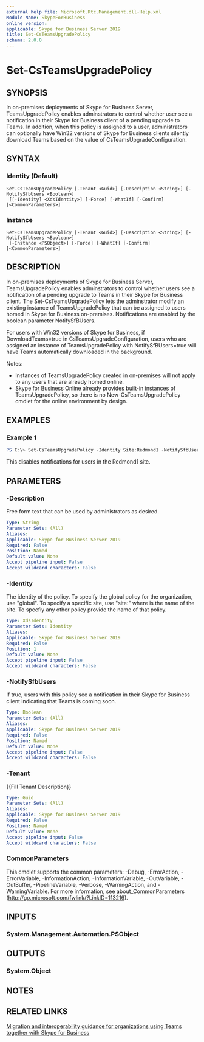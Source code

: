 ```yaml
---
external help file: Microsoft.Rtc.Management.dll-Help.xml
Module Name: SkypeForBusiness
online version:
applicable: Skype for Business Server 2019
title: Set-CsTeamsUpgradePolicy
schema: 2.0.0
---
```


# Set-CsTeamsUpgradePolicy

## SYNOPSIS
In on-premises deployments of Skype for Business Server, TeamsUpgradePolicy enables adminstrators to control whether user see a notification in their Skype for Business client of a pending upgrade to Teams. In addition, when this policy is assigned to a user, administrators can optionally have Win32 versions of Skype for Business clients silently download Teams based on the value of CsTeamsUpgradeConfiguration. 

## SYNTAX

### Identity (Default)
```
Set-CsTeamsUpgradePolicy [-Tenant <Guid>] [-Description <String>] [-NotifySfbUsers <Boolean>]
 [[-Identity] <XdsIdentity>] [-Force] [-WhatIf] [-Confirm] [<CommonParameters>]
```

### Instance
```
Set-CsTeamsUpgradePolicy [-Tenant <Guid>] [-Description <String>] [-NotifySfbUsers <Boolean>]
 [-Instance <PSObject>] [-Force] [-WhatIf] [-Confirm] [<CommonParameters>]
```

## DESCRIPTION
In on-premises deployments of Skype for Business Server, TeamsUpgradePolicy enables adminstrators to control whether users see a notification of a pending upgrade to Teams in their Skype for Business client. The Set-CsTeamsUpgradePolicy lets the adminstrator modify an existing instance of TeamsUpgradePolicy that can be assigned to users homed in Skype for Business on-premises. Notifications are enabled by the boolean parameter NotifySfBUsers. 
 
For users with Win32 versions of Skype for Business, if DownloadTeams=true in CsTeamsUpgradeConfiguration, users who are assigned an instance of TeamsUpgradePolicy with NotifySfBUsers=true will have Teams automatically downloaded in the background. 

Notes:  
* Instances of TeamsUpgradePolicy created in on-premises will not apply to any users that are already homed online.  
* Skype for Business Online already provides built-in instances of TeamsUpgradePolicy, so there is no New-CsTeamsUpgradePolicy cmdlet for the online environment by design. 


## EXAMPLES

### Example 1
```powershell
PS C:\> Set-CsTeamsUpgradePolicy -Identity Site:Redmond1 -NotifySfbUsers $false
```
This disables notifications for users in the Redmond1 site.


## PARAMETERS


### -Description
Free form text that can be used by administrators as desired. 

```yaml
Type: String
Parameter Sets: (All)
Aliases:
Applicable: Skype for Business Server 2019
Required: False
Position: Named
Default value: None
Accept pipeline input: False
Accept wildcard characters: False
```



### -Identity
The identity of the policy. To specify the global policy for the organization, use "global". To specify a specific site, use "site:<name>" where <name> is the name of the site. To specfiy any other policy provide the name of that policy.

```yaml
Type: XdsIdentity
Parameter Sets: Identity
Aliases:
Applicable: Skype for Business Server 2019
Required: False
Position: 1
Default value: None
Accept pipeline input: False
Accept wildcard characters: False
```


### -NotifySfbUsers
If true, users with this policy see a notification in their Skype for Business client indicating that Teams is coming soon.

```yaml
Type: Boolean
Parameter Sets: (All)
Aliases:
Applicable: Skype for Business Server 2019
Required: False
Position: Named
Default value: None
Accept pipeline input: False
Accept wildcard characters: False
```

### -Tenant
{{Fill Tenant Description}}

```yaml
Type: Guid
Parameter Sets: (All)
Aliases:
Applicable: Skype for Business Server 2019
Required: False
Position: Named
Default value: None
Accept pipeline input: False
Accept wildcard characters: False
```


### CommonParameters
This cmdlet supports the common parameters: -Debug, -ErrorAction, -ErrorVariable, -InformationAction, -InformationVariable, -OutVariable, -OutBuffer, -PipelineVariable, -Verbose, -WarningAction, and -WarningVariable.
For more information, see about_CommonParameters (http://go.microsoft.com/fwlink/?LinkID=113216).

## INPUTS

### System.Management.Automation.PSObject


## OUTPUTS

### System.Object

## NOTES

## RELATED LINKS

[Migration and interoperability guidance for organizations using Teams together with Skype for Business](https://docs.microsoft.com/en-us/MicrosoftTeams/migration-interop-guidance-for-teams-with-skype)

